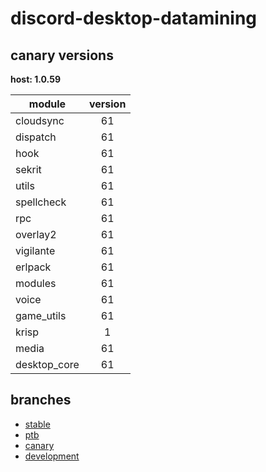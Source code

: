 # discord-desktop-datamining

## canary versions

**host: 1.0.59**

| module | version |
| ------ | :-----: |
| cloudsync | 61 |
| dispatch | 61 |
| hook | 61 |
| sekrit | 61 |
| utils | 61 |
| spellcheck | 61 |
| rpc | 61 |
| overlay2 | 61 |
| vigilante | 61 |
| erlpack | 61 |
| modules | 61 |
| voice | 61 |
| game_utils | 61 |
| krisp | 1 |
| media | 61 |
| desktop_core | 61 |

## branches

- [stable](https://github.com/OpenAsar/discord-desktop-datamining/tree/stable)
- [ptb](https://github.com/OpenAsar/discord-desktop-datamining/tree/ptb)
- [canary](https://github.com/OpenAsar/discord-desktop-datamining/tree/canary)
- [development](https://github.com/OpenAsar/discord-desktop-datamining/tree/development)